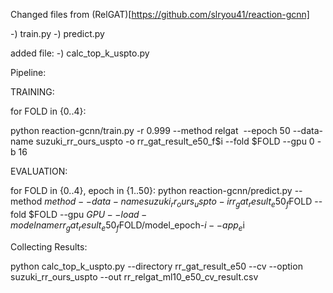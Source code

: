 Changed files from (RelGAT)[https://github.com/slryou41/reaction-gcnn]

-) train.py
-) predict.py

added file:
-) calc_top_k_uspto.py


Pipeline:

TRAINING:

for FOLD in {0..4}:

python reaction-gcnn/train.py -r 0.999 --method relgat  --epoch 50 --data-name suzuki_rr_ours_uspto -o rr_gat_result_e50_f$i --fold $FOLD --gpu 0 -b 16


EVALUATION:

for FOLD in {0..4}, epoch in {1..50}: 
python reaction-gcnn/predict.py --method $method --data-name suzuki_rr_ours_uspto -i rr_gat_result_e50_f$FOLD --fold $FOLD --gpu $GPU --load-modelname rr_gat_result_e50_f$FOLD/model_epoch-$i --app _e$i

Collecting Results:

python calc_top_k_uspto.py --directory rr_gat_result_e50 --cv --option suzuki_rr_ours_uspto --out rr_relgat_ml10_e50_cv_result.csv

